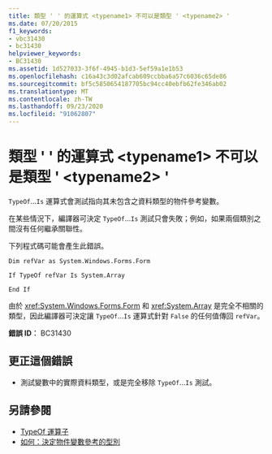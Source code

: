 ```yaml
---
title: 類型 ' ' 的運算式 <typename1> 不可以是類型 ' <typename2> '
ms.date: 07/20/2015
f1_keywords:
- vbc31430
- bc31430
helpviewer_keywords:
- BC31430
ms.assetid: 1d527033-3f6f-4945-b1d3-5ef59a1e1b53
ms.openlocfilehash: c16a43c3d02afcab609ccbba6a57c6036c65de86
ms.sourcegitcommit: bf5c5850654187705bc94cc40ebfb62fe346ab02
ms.translationtype: MT
ms.contentlocale: zh-TW
ms.lasthandoff: 09/23/2020
ms.locfileid: "91062807"
---
```

# <a name="expression-of-type-typename1-can-never-be-of-type-typename2"></a>類型 ' ' 的運算式 \<typename1> 不可以是類型 ' \<typename2> '

`TypeOf`...`Is` 運算式會測試指向其未包含之資料類型的物件參考變數。  
  
 在某些情況下，編譯器可決定 `TypeOf`...`Is` 測試只會失敗；例如，如果兩個類別之間沒有任何繼承關聯性。  
  
 下列程式碼可能會產生此錯誤。  
  
 `Dim refVar as System.Windows.Forms.Form`  
  
 `If TypeOf refVar Is System.Array`  
  
 `End If`  
  
 由於 <xref:System.Windows.Forms.Form> 和 <xref:System.Array> 是完全不相關的類型，因此編譯器可決定讓 `TypeOf`...`Is` 運算式針對 `False` 的任何值傳回 `refVar`。  
  
 **錯誤 ID︰** BC31430  
  
## <a name="to-correct-this-error"></a>更正這個錯誤  
  
- 測試變數中的實際資料類型，或是完全移除 `TypeOf`...`Is` 測試。  
  
## <a name="see-also"></a>另請參閱

- [TypeOf 運算子](../language-reference/operators/typeof-operator.md)
- [如何：決定物件變數參考的型別](../programming-guide/language-features/variables/how-to-determine-what-type-an-object-variable-refers-to.md)
